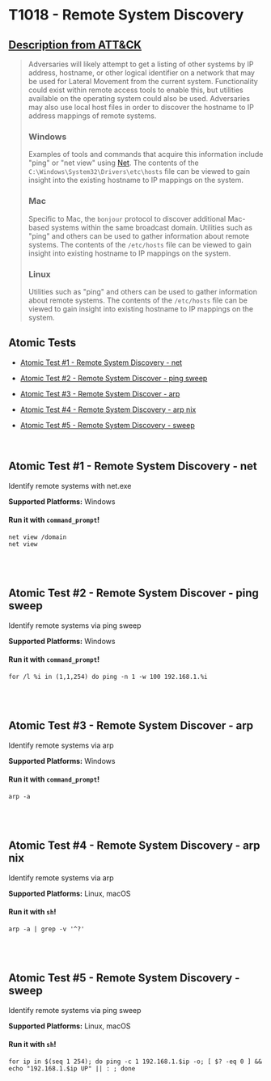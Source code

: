 # T1018 - Remote System Discovery
## [Description from ATT&CK](https://attack.mitre.org/wiki/Technique/T1018)
<blockquote>Adversaries will likely attempt to get a listing of other systems by IP address, hostname, or other logical identifier on a network that may be used for Lateral Movement from the current system. Functionality could exist within remote access tools to enable this, but utilities available on the operating system could also be used. Adversaries may also use local host files in order to discover the hostname to IP address mappings of remote systems. 

### Windows

Examples of tools and commands that acquire this information include "ping" or "net view" using [Net](https://attack.mitre.org/software/S0039). The contents of the <code>C:\Windows\System32\Drivers\etc\hosts</code> file can be viewed to gain insight into the existing hostname to IP mappings on the system.

### Mac

Specific to Mac, the <code>bonjour</code> protocol to discover additional Mac-based systems within the same broadcast domain. Utilities such as "ping" and others can be used to gather information about remote systems. The contents of the <code>/etc/hosts</code> file can be viewed to gain insight into existing hostname to IP mappings on the system.

### Linux

Utilities such as "ping" and others can be used to gather information about remote systems. The contents of the <code>/etc/hosts</code> file can be viewed to gain insight into existing hostname to IP mappings on the system.</blockquote>

## Atomic Tests

- [Atomic Test #1 - Remote System Discovery - net](#atomic-test-1---remote-system-discovery---net)

- [Atomic Test #2 - Remote System Discover - ping sweep](#atomic-test-2---remote-system-discover---ping-sweep)

- [Atomic Test #3 - Remote System Discover - arp](#atomic-test-3---remote-system-discover---arp)

- [Atomic Test #4 - Remote System Discovery - arp nix](#atomic-test-4---remote-system-discovery---arp-nix)

- [Atomic Test #5 - Remote System Discovery - sweep](#atomic-test-5---remote-system-discovery---sweep)


<br/>

## Atomic Test #1 - Remote System Discovery - net
Identify remote systems with net.exe

**Supported Platforms:** Windows


#### Run it with `command_prompt`!
```
net view /domain
net view
```
<br/>
<br/>

## Atomic Test #2 - Remote System Discover - ping sweep
Identify remote systems via ping sweep

**Supported Platforms:** Windows


#### Run it with `command_prompt`!
```
for /l %i in (1,1,254) do ping -n 1 -w 100 192.168.1.%i
```
<br/>
<br/>

## Atomic Test #3 - Remote System Discover - arp
Identify remote systems via arp

**Supported Platforms:** Windows


#### Run it with `command_prompt`!
```
arp -a
```
<br/>
<br/>

## Atomic Test #4 - Remote System Discovery - arp nix
Identify remote systems via arp

**Supported Platforms:** Linux, macOS


#### Run it with `sh`!
```
arp -a | grep -v '^?'
```
<br/>
<br/>

## Atomic Test #5 - Remote System Discovery - sweep
Identify remote systems via ping sweep

**Supported Platforms:** Linux, macOS


#### Run it with `sh`!
```
for ip in $(seq 1 254); do ping -c 1 192.168.1.$ip -o; [ $? -eq 0 ] && echo "192.168.1.$ip UP" || : ; done
```
<br/>

